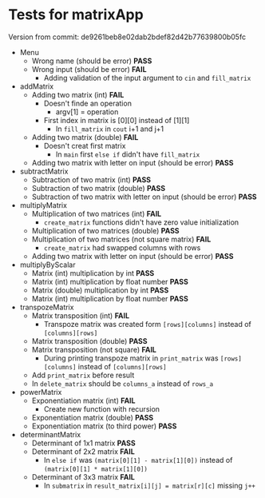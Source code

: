 # Tests for matrixApp
Version from commit: de9261beb8e02dab2bdef82d42b77639800b05fc
- Menu
  - Wrong name (should be error) **PASS**
  - Wrong input (should be error) **FAIL**
    - Adding validation of the input argument to `cin` and `fill_matrix`
- addMatrix
  - Adding two matrix (int) **FAIL**
    - Doesn't finde an operation
      - argv\[1] = operation
    - First index in matrix is \[0]\[0] instead of \[1]\[1]
      - In `fill_matrix` in `cout` i+1 and j+1
  - Adding two matrix (double) **FAIL**
    - Doesn't creat first matrix
      - In `main` first `else if` didn't have `fill_matrix`
  - Adding two matrix with letter on input (should be error) **PASS**
- subtractMatrix
  - Subtraction of two matrix (int) **PASS**
  - Subtraction of two matrix (double) **PASS**
  - Subtraction of two matrix with letter on input (should be error) **PASS**
- multiplyMatrix
  - Multiplication of two matrices (int) **FAIL**
    - `create_matrix` functions didn't have zero value initialization
  - Multiplication of two matrices (double) **PASS**
  - Multiplication of two matrices (not square matrix) **FAIL**
    - `create_matrix` had swapped columns with rows 
  - Adding two matrix with letter on input (should be error) **PASS**
- multiplyByScalar
  - Matrix (int) multiplication by int **PASS**
  - Matrix (int) multiplication by float number **PASS**
  - Matrix (double) multiplication by int **PASS**
  - Matrix (int) multiplication by float number **PASS**
- transpozeMatrix
  - Matrix transposition (int) **FAIL**
    - Transpoze matrix was created form `[rows][columns]` instead of `[columns][rows]`
  - Matrix transposition (double) **PASS**
  - Matrix transposition (not square) **FAIL**
    - During printing transpoze matrix in `print_matrix` was `[rows][columns]` instead of `[columns][rows]`
  - Add `print_matrix` before result
  - In  `delete_matrix` should be `columns_a` instead of `rows_a`
- powerMatrix
  - Exponentiation matrix (int) **FAIL**
    - Create new function with recursion
  - Exponentiation matrix (double) **PASS**
  - Exponentiation matrix (to third power) **PASS**
- determinantMatrix 
  - Determinant of 1x1 matrix **PASS**
  - Determinant of 2x2 matrix **FAIL**
    - In `else if` was `(matrix[0][1] - matrix[1][0])` instead of `(matrix[0][1] * matrix[1][0])`
  - Determinant of 3x3 matrix **FAIL**
    - In `submatrix` in `result_matrix[i][j] = matrix[r][c]` missing `j++`
